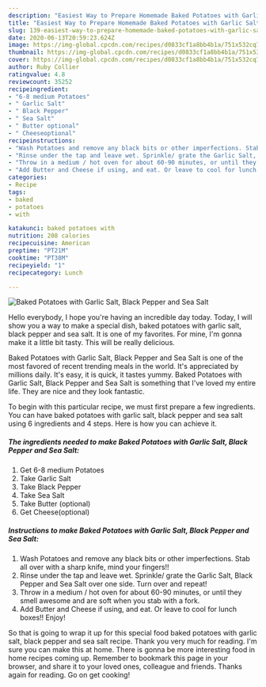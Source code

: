 ```yaml
---
description: "Easiest Way to Prepare Homemade Baked Potatoes with Garlic Salt, Black Pepper and Sea Salt"
title: "Easiest Way to Prepare Homemade Baked Potatoes with Garlic Salt, Black Pepper and Sea Salt"
slug: 139-easiest-way-to-prepare-homemade-baked-potatoes-with-garlic-salt-black-pepper-and-sea-salt
date: 2020-06-13T20:59:23.624Z
image: https://img-global.cpcdn.com/recipes/d0833cf1a8bb4b1a/751x532cq70/baked-potatoes-with-garlic-salt-black-pepper-and-sea-salt-recipe-main-photo.jpg
thumbnail: https://img-global.cpcdn.com/recipes/d0833cf1a8bb4b1a/751x532cq70/baked-potatoes-with-garlic-salt-black-pepper-and-sea-salt-recipe-main-photo.jpg
cover: https://img-global.cpcdn.com/recipes/d0833cf1a8bb4b1a/751x532cq70/baked-potatoes-with-garlic-salt-black-pepper-and-sea-salt-recipe-main-photo.jpg
author: Ruby Collier
ratingvalue: 4.8
reviewcount: 35252
recipeingredient:
- "6-8 medium Potatoes"
- " Garlic Salt"
- " Black Pepper"
- " Sea Salt"
- " Butter optional"
- " Cheeseoptional"
recipeinstructions:
- "Wash Potatoes and remove any black bits or other imperfections. Stab all over with a sharp knife, mind your fingers!!"
- "Rinse under the tap and leave wet. Sprinkle/ grate the Garlic Salt, Black Pepper and Sea Salt over one side. Turn over and repeat!"
- "Throw in a medium / hot oven for about 60-90 minutes, or until they smell awesome and are soft when you stab with a fork."
- "Add Butter and Cheese if using, and eat. Or leave to cool for lunch boxes!! Enjoy!"
categories:
- Recipe
tags:
- baked
- potatoes
- with

katakunci: baked potatoes with 
nutrition: 208 calories
recipecuisine: American
preptime: "PT21M"
cooktime: "PT38M"
recipeyield: "1"
recipecategory: Lunch

---
```



![Baked Potatoes with Garlic Salt, Black Pepper and Sea Salt](https://img-global.cpcdn.com/recipes/d0833cf1a8bb4b1a/751x532cq70/baked-potatoes-with-garlic-salt-black-pepper-and-sea-salt-recipe-main-photo.jpg)

Hello everybody, I hope you're having an incredible day today. Today, I will show you a way to make a special dish, baked potatoes with garlic salt, black pepper and sea salt. It is one of my favorites. For mine, I'm gonna make it a little bit tasty. This will be really delicious.



Baked Potatoes with Garlic Salt, Black Pepper and Sea Salt is one of the most favored of recent trending meals in the world. It's appreciated by millions daily. It's easy, it is quick, it tastes yummy. Baked Potatoes with Garlic Salt, Black Pepper and Sea Salt is something that I've loved my entire life. They are nice and they look fantastic.


To begin with this particular recipe, we must first prepare a few ingredients. You can have baked potatoes with garlic salt, black pepper and sea salt using 6 ingredients and 4 steps. Here is how you can achieve it.

<!--inarticleads1-->

##### The ingredients needed to make Baked Potatoes with Garlic Salt, Black Pepper and Sea Salt:

1. Get 6-8 medium Potatoes
1. Take  Garlic Salt
1. Take  Black Pepper
1. Take  Sea Salt
1. Take  Butter (optional)
1. Get  Cheese(optional)




<!--inarticleads2-->

##### Instructions to make Baked Potatoes with Garlic Salt, Black Pepper and Sea Salt:

1. Wash Potatoes and remove any black bits or other imperfections. Stab all over with a sharp knife, mind your fingers!!
1. Rinse under the tap and leave wet. Sprinkle/ grate the Garlic Salt, Black Pepper and Sea Salt over one side. Turn over and repeat!
1. Throw in a medium / hot oven for about 60-90 minutes, or until they smell awesome and are soft when you stab with a fork.
1. Add Butter and Cheese if using, and eat. Or leave to cool for lunch boxes!! Enjoy!




So that is going to wrap it up for this special food baked potatoes with garlic salt, black pepper and sea salt recipe. Thank you very much for reading. I'm sure you can make this at home. There is gonna be more interesting food in home recipes coming up. Remember to bookmark this page in your browser, and share it to your loved ones, colleague and friends. Thanks again for reading. Go on get cooking!
